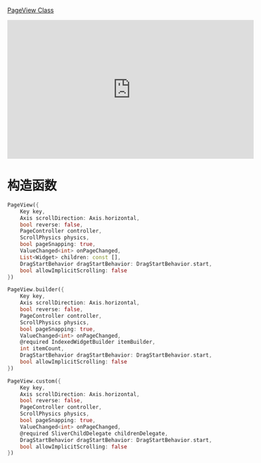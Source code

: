
[PageView Class](https://api.flutter.dev/flutter/widgets/PageView-class.html)

<iframe width="560" height="315" src="https://www.youtube.com/embed/J1gE9xvph-A" frameborder="0" allow="accelerometer; autoplay; encrypted-media; gyroscope; picture-in-picture" allowfullscreen></iframe>

# 构造函数

```dart
PageView({
	Key key, 
	Axis scrollDirection: Axis.horizontal, 
	bool reverse: false, 
	PageController controller, 
	ScrollPhysics physics, 
	bool pageSnapping: true, 
	ValueChanged<int> onPageChanged, 
	List<Widget> children: const [], 
	DragStartBehavior dragStartBehavior: DragStartBehavior.start, 
	bool allowImplicitScrolling: false
})

PageView.builder({
	Key key, 
	Axis scrollDirection: Axis.horizontal, 
	bool reverse: false, 
	PageController controller, 
	ScrollPhysics physics, 
	bool pageSnapping: true, 
	ValueChanged<int> onPageChanged, 
	@required IndexedWidgetBuilder itemBuilder, 
	int itemCount, 
	DragStartBehavior dragStartBehavior: DragStartBehavior.start, 
	bool allowImplicitScrolling: false
})

PageView.custom({
	Key key, 
	Axis scrollDirection: Axis.horizontal, 
	bool reverse: false, 
	PageController controller, 
	ScrollPhysics physics, 
	bool pageSnapping: true, 
	ValueChanged<int> onPageChanged, 
	@required SliverChildDelegate childrenDelegate, 
	DragStartBehavior dragStartBehavior: DragStartBehavior.start, 
	bool allowImplicitScrolling: false
})
```